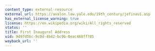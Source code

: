 ```yaml
---
content_type: external-resource
external_url: https://avalon.law.yale.edu/19th_century/jefinau1.asp
has_external_license_warning: true
license: https://en.wikipedia.org/wiki/All_rights_reserved
status: ''
title: First Inaugural Address
uid: 9d97d56c-9c0d-4b42-bc9b-8eac468ff785
wayback_url: ''
---
```

